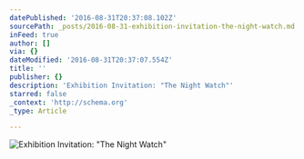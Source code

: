 ```yaml
---
datePublished: '2016-08-31T20:37:08.102Z'
sourcePath: _posts/2016-08-31-exhibition-invitation-the-night-watch.md
inFeed: true
author: []
via: {}
dateModified: '2016-08-31T20:37:07.554Z'
title: ''
publisher: {}
description: 'Exhibition Invitation: "The Night Watch"'
starred: false
_context: 'http://schema.org'
_type: Article

---
```

![Exhibition Invitation: "The Night Watch"](https://imgflo.herokuapp.com/graph/2b2431f8e7ba7b0/a57b6f3622312bc0e56c00e28173ed7b/croprotate.jpg?cropheight=1627&cropwidth=2598&degrees=0&input=https%3A%2F%2Fthe-grid-user-content.s3-us-west-2.amazonaws.com%2F32dfd7b5-a99e-4af8-8491-8b3b2ee756aa.jpg&x=0&y=120)